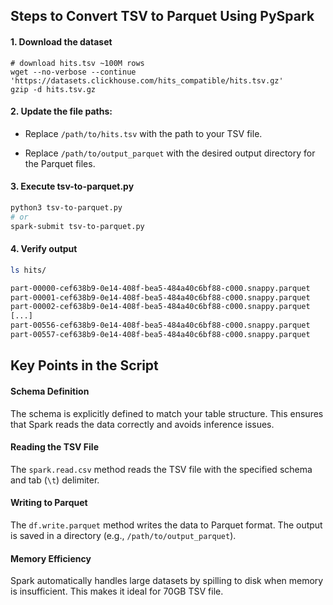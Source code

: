 ## Steps to Convert TSV to Parquet Using PySpark

#### 1. Download the dataset
```
# download hits.tsv ~100M rows 
wget --no-verbose --continue 'https://datasets.clickhouse.com/hits_compatible/hits.tsv.gz'
gzip -d hits.tsv.gz
```

#### 2. Update the file paths:

- Replace `/path/to/hits.tsv` with the path to your TSV file.

- Replace `/path/to/output_parquet` with the desired output directory for the Parquet files.

#### 3. Execute tsv-to-parquet.py
```bash
python3 tsv-to-parquet.py
# or
spark-submit tsv-to-parquet.py
```

#### 4. Verify output
```bash
ls hits/

part-00000-cef638b9-0e14-408f-bea5-484a40c6bf88-c000.snappy.parquet
part-00001-cef638b9-0e14-408f-bea5-484a40c6bf88-c000.snappy.parquet
part-00002-cef638b9-0e14-408f-bea5-484a40c6bf88-c000.snappy.parquet
[...]
part-00556-cef638b9-0e14-408f-bea5-484a40c6bf88-c000.snappy.parquet
part-00557-cef638b9-0e14-408f-bea5-484a40c6bf88-c000.snappy.parquet
```

## Key Points in the Script
#### Schema Definition
The schema is explicitly defined to match your table structure. This ensures that Spark reads the data correctly and avoids inference issues.

#### Reading the TSV File
The `spark.read.csv` method reads the TSV file with the specified schema and tab (`\t`) delimiter.

#### Writing to Parquet
The `df.write.parquet` method writes the data to Parquet format. The output is saved in a directory (e.g., `/path/to/output_parquet`).

#### Memory Efficiency
Spark automatically handles large datasets by spilling to disk when memory is insufficient. This makes it ideal for 70GB TSV file.